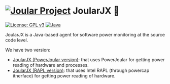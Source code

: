 # [![Joular Project](https://gitlab.com/uploads/-/system/group/avatar/10668049/joular.png?width=64)](https://www.noureddine.org/research/joular/) JoularJX :microscope:

[![License: GPL v3](https://img.shields.io/badge/License-GPLv3-blue)](https://www.gnu.org/licenses/gpl-3.0)
[![Java](https://img.shields.io/badge/Made%20with-Java-orange)](https://openjdk.java.net)

JoularJX is a Java-based agent for software power monitoring at the source code level.

We have two version:
- [JoularJX (PowerJoular version)](https://gitlab.com/joular/joularjx/-/tree/main/joularjx-powerjoular): that uses PowerJoular for getting power reading of hardware and processes.
- [JoularJX (RAPL version)](https://gitlab.com/joular/joularjx/-/tree/main/joularjx-rapl): that uses Intel RAPL (through powercap itnerface) for getting power reading of hardware.